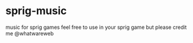 # sprig-music
music for sprig games
feel free to use in your sprig game but please credit me @whatwareweb

